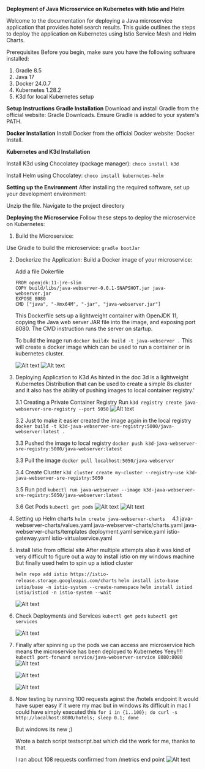 ****Deployment of Java Microservice on Kubernetes with Istio and Helm****

Welcome to the documentation for deploying a Java microservice application that provides hotel search results. This guide outlines the steps to deploy the application on Kubernetes using Istio Service Mesh and Helm Charts.

Prerequisites
Before you begin, make sure you have the following software installed:

1. Gradle 8.5
2. Java 17
3. Docker 24.0.7
4. Kubernetes 1.28.2
5. K3d for local Kubernetes setup

****Setup Instructions****
**Gradle Installation**
Download and install Gradle from the official website: Gradle Downloads. Ensure Gradle is added to your system's PATH.

**Docker Installation**
Install Docker from the official Docker website: Docker Install.

**Kubernetes and K3d Installation**

Install K3d using Chocolatey (package manager):
```choco install k3d```

Install Helm using Chocolatey:
```choco install kubernetes-helm```

**Setting up the Environment**
After installing the required software, set up your development environment:

Unzip the file. 
Navigate to the project directory

**Deploying the Microservice**
Follow these steps to deploy the microservice on Kubernetes:

1. Build the Microservice:

 Use Gradle to build the microservice:
 ```gradle bootJar```

2. Dockerize the Application:
   Build a Docker image of your microservice:

   Add a file Dokerfile
   
   ```
   FROM openjdk:11-jre-slim
   COPY build/libs/java-webserver-0.0.1-SNAPSHOT.jar java-webserver.jar
   EXPOSE 8080
   CMD ["java", "-Xmx64M", "-jar", "java-webserver.jar"]
   ```
   This Dockerfile sets up a lightweight container with OpenJDK 11, copying the Java web server JAR file into the image, and exposing port 8080. The CMD instruction runs the server on startup.

   To build the image run ```docker buildx build -t java-webserver .```
   This will create a docker image which can be used to run a container or in kubernetes cluster.
   
   ![Alt text](image-1.png)
   ![Alt text](image.png)
    
3. Deploying Application to K3d 
   As hinted in the doc 3d is a lightweight Kubernetes Distribution that can be used to create a simple 8s cluster and it also has the ability of pushing images to local container registry.'

   3.1 Creating a Private Container Registry
      Run ```k3d registry create java-webserver-sre-registry --port 5050```
      ![Alt text](image-2.png)

   3.2 Just to make it easier created the image again in the local registry 
   ```docker build -t k3d-java-webserver-sre-registry:5000/java-webserver:latest .```

   3.3 Pushed the image to local registry
   ```docker push k3d-java-webserver-sre-registry:5000/java-webserver:latest```

   3.3 Pull the image 
   ```docker pull localhost:5050/java-webserver```
   
   3.4 Create Cluster
   ```k3d cluster create my-cluster --registry-use k3d-java-webserver-sre-registry:5050```

   3.5 Run pod
   ```kubectl run java-webserver --image k3d-java-webserver-sre-registry:5050/java-webserver:latest```

   3.6 Get Pods
   ```kubectl get pods```
   ![Alt text](image-3.png)
   ![Alt text](image-4.png)

4. Setting up Helm charts 
```helm create java-webserver-charts  ``` 
   4.1 java-webserver-charts/values.yaml
       java-webserver-charts/charts.yaml
       java-webserver-charts/templates
       deployment.yaml
       service.yaml
       istio-gateway.yaml
       istio-virtualservice.yaml

5. Install Istio from official site
   After multiple attempts also it was kind of very difficult to figure out a way to install istio on my windows machine
   But finally used helm to spin up a istiod cluster

   ```helm repo add istio https://istio-release.storage.googleapis.com/charts```
   ```helm install isto-base istio/base -n istio-system --create-namespace```
   ```helm install istiod istio/istiod -n istio-system --wait```

   ![Alt text](image-5.png)

6. Check Deployments and Services
   ```kubectl get pods```
   ```kubectl get services```

   ![Alt text](image-6.png)

7. Finally after spinning up the pods we can access are microservice hich means the microservice has been deployed to Kubernetes Yeey!!!!
   ```kubectl port-forward service/java-webserver-service 8080:8080```
   ![Alt text](image-7.png)

   ![Alt text](image-8.png)

   ![Alt text](image-9.png)

8. Now testing by running 100 requests aginst the /hotels endpoint
   It would have super easy if it were my mac but in windows its difficult
   in mac I could have simply executed this
   ```for i in {1..100}; do curl -s http://localhost:8080/hotels; sleep 0.1; done```

   But windows its new ;)

   Wrote a batch script testscript.bat
   which did the work for me, thanks to that.

   I ran about 108 requests confirmed from /metrics end point
   ![Alt text](image-10.png)
   


       

   





   
